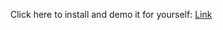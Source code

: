  Click here to install and demo it for yourself: [Link](https://github.com/JacktheLander/Job-Manager/releases/download/JobsAppManager/Job_Apps.exe)
